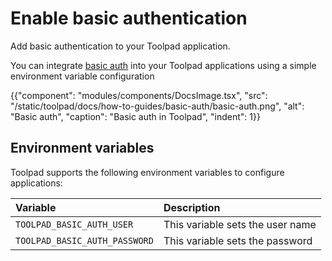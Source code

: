 # Enable basic authentication

<p class="description">Add basic authentication to your Toolpad application.</p>

You can integrate [basic auth](https://developer.mozilla.org/en-US/docs/Web/HTTP/Authentication#basic_authentication_scheme) into your Toolpad applications using a simple environment variable configuration

{{"component": "modules/components/DocsImage.tsx", "src": "/static/toolpad/docs/how-to-guides/basic-auth/basic-auth.png", "alt": "Basic auth", "caption": "Basic auth in Toolpad", "indent": 1}}

## Environment variables

Toolpad supports the following environment variables to configure applications:

| Variable                      | Description                      |
| :---------------------------- | :------------------------------- |
| `TOOLPAD_BASIC_AUTH_USER`     | This variable sets the user name |
| `TOOLPAD_BASIC_AUTH_PASSWORD` | This variable sets the password  |
